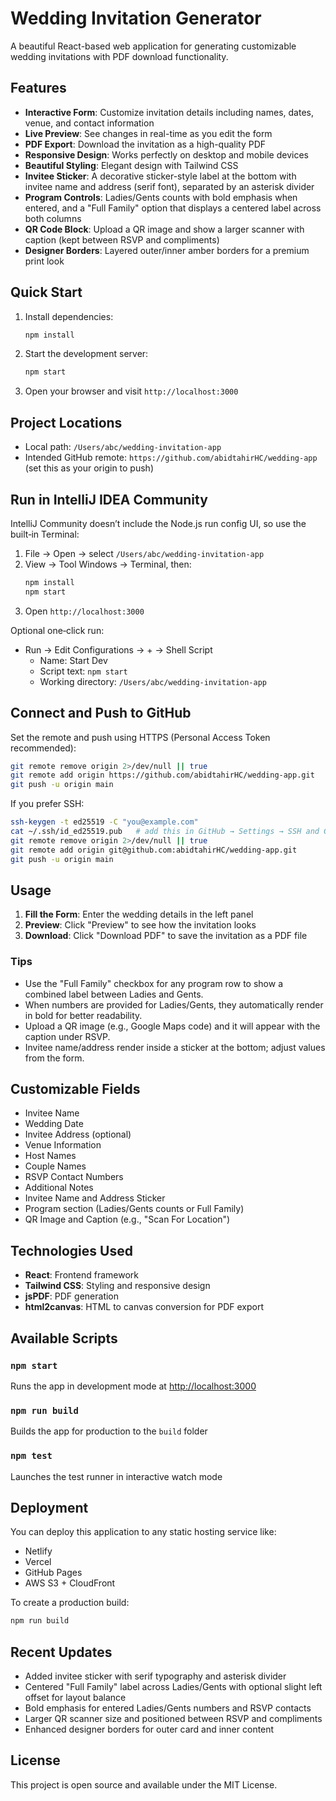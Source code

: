 # Wedding Invitation Generator

A beautiful React-based web application for generating customizable wedding invitations with PDF download functionality.

## Features

- **Interactive Form**: Customize invitation details including names, dates, venue, and contact information
- **Live Preview**: See changes in real-time as you edit the form
- **PDF Export**: Download the invitation as a high-quality PDF
- **Responsive Design**: Works perfectly on desktop and mobile devices
- **Beautiful Styling**: Elegant design with Tailwind CSS
- **Invitee Sticker**: A decorative sticker-style label at the bottom with invitee name and address (serif font), separated by an asterisk divider
- **Program Controls**: Ladies/Gents counts with bold emphasis when entered, and a "Full Family" option that displays a centered label across both columns
- **QR Code Block**: Upload a QR image and show a larger scanner with caption (kept between RSVP and compliments)
- **Designer Borders**: Layered outer/inner amber borders for a premium print look

## Quick Start

1. Install dependencies:
   ```bash
   npm install
   ```

2. Start the development server:
   ```bash
   npm start
   ```

3. Open your browser and visit `http://localhost:3000`

## Project Locations

- Local path: `/Users/abc/wedding-invitation-app`
- Intended GitHub remote: `https://github.com/abidtahirHC/wedding-app` (set this as your origin to push)

## Run in IntelliJ IDEA Community

IntelliJ Community doesn’t include the Node.js run config UI, so use the built‑in Terminal:

1. File → Open → select `/Users/abc/wedding-invitation-app`
2. View → Tool Windows → Terminal, then:
   ```bash
   npm install
   npm start
   ```
3. Open `http://localhost:3000`

Optional one‑click run:
- Run → Edit Configurations → + → Shell Script
  - Name: Start Dev
  - Script text: `npm start`
  - Working directory: `/Users/abc/wedding-invitation-app`

## Connect and Push to GitHub

Set the remote and push using HTTPS (Personal Access Token recommended):
```bash
git remote remove origin 2>/dev/null || true
git remote add origin https://github.com/abidtahirHC/wedding-app.git
git push -u origin main
```

If you prefer SSH:
```bash
ssh-keygen -t ed25519 -C "you@example.com"
cat ~/.ssh/id_ed25519.pub   # add this in GitHub → Settings → SSH and GPG keys
git remote remove origin 2>/dev/null || true
git remote add origin git@github.com:abidtahirHC/wedding-app.git
git push -u origin main
```

## Usage

1. **Fill the Form**: Enter the wedding details in the left panel
2. **Preview**: Click "Preview" to see how the invitation looks
3. **Download**: Click "Download PDF" to save the invitation as a PDF file

### Tips
- Use the "Full Family" checkbox for any program row to show a combined label between Ladies and Gents.
- When numbers are provided for Ladies/Gents, they automatically render in bold for better readability.
- Upload a QR image (e.g., Google Maps code) and it will appear with the caption under RSVP.
- Invitee name/address render inside a sticker at the bottom; adjust values from the form.

## Customizable Fields

- Invitee Name
- Wedding Date
- Invitee Address (optional)
- Venue Information
- Host Names
- Couple Names
- RSVP Contact Numbers
- Additional Notes
 - Invitee Name and Address Sticker
 - Program section (Ladies/Gents counts or Full Family)
 - QR Image and Caption (e.g., "Scan For Location")

## Technologies Used

- **React**: Frontend framework
- **Tailwind CSS**: Styling and responsive design
- **jsPDF**: PDF generation
- **html2canvas**: HTML to canvas conversion for PDF export

## Available Scripts

### `npm start`
Runs the app in development mode at [http://localhost:3000](http://localhost:3000)

### `npm run build`
Builds the app for production to the `build` folder

### `npm test`
Launches the test runner in interactive watch mode

## Deployment

You can deploy this application to any static hosting service like:
- Netlify
- Vercel
- GitHub Pages
- AWS S3 + CloudFront

To create a production build:
```bash
npm run build
```

## Recent Updates

- Added invitee sticker with serif typography and asterisk divider
- Centered "Full Family" label across Ladies/Gents with optional slight left offset for layout balance
- Bold emphasis for entered Ladies/Gents numbers and RSVP contacts
- Larger QR scanner size and positioned between RSVP and compliments
- Enhanced designer borders for outer card and inner content

## License

This project is open source and available under the MIT License.
